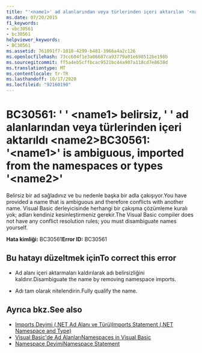 ```yaml
---
title: "'<name1>' ad alanlarından veya türlerinden içeri aktarılan '<name2>' belirsiz"
ms.date: 07/20/2015
f1_keywords:
- vbc30561
- bc30561
helpviewer_keywords:
- BC30561
ms.assetid: 761091f7-1018-4299-b481-3966a4a2c126
ms.openlocfilehash: 73cc604f1e3a06687ca93779a01e698512be198b
ms.sourcegitcommit: ff5a4eb5cffbcac9521bc44a907a118cd7e8638d
ms.translationtype: MT
ms.contentlocale: tr-TR
ms.lasthandoff: 10/17/2020
ms.locfileid: "92160190"
---
```

# <a name="bc30561-name1-is-ambiguous-imported-from-the-namespaces-or-types-name2"></a><span data-ttu-id="15cd2-102">BC30561: ' ' \<name1> belirsiz, ' ' ad alanlarından veya türlerinden içeri aktarıldı \<name2></span><span class="sxs-lookup"><span data-stu-id="15cd2-102">BC30561: '\<name1>' is ambiguous, imported from the namespaces or types '\<name2>'</span></span>

<span data-ttu-id="15cd2-103">Belirsiz bir ad sağladınız ve bu nedenle başka bir adla çakışıyor.</span><span class="sxs-lookup"><span data-stu-id="15cd2-103">You have provided a name that is ambiguous and therefore conflicts with another name.</span></span> <span data-ttu-id="15cd2-104">Visual Basic derleyicisinde herhangi bir çakışma çözümleme kuralı yok; adları kendiniz kesinleştirmeniz gerekir.</span><span class="sxs-lookup"><span data-stu-id="15cd2-104">The Visual Basic compiler does not have any conflict resolution rules; you must disambiguate names yourself.</span></span>

 <span data-ttu-id="15cd2-105">**Hata kimliği:** BC30561</span><span class="sxs-lookup"><span data-stu-id="15cd2-105">**Error ID:** BC30561</span></span>

## <a name="to-correct-this-error"></a><span data-ttu-id="15cd2-106">Bu hatayı düzeltmek için</span><span class="sxs-lookup"><span data-stu-id="15cd2-106">To correct this error</span></span>

- <span data-ttu-id="15cd2-107">Ad alanı içeri aktarmaları kaldırılarak adı belirsizliğini kaldırır.</span><span class="sxs-lookup"><span data-stu-id="15cd2-107">Disambiguate the name by removing namespace imports.</span></span>

- <span data-ttu-id="15cd2-108">Adı tam olarak nitelendirin.</span><span class="sxs-lookup"><span data-stu-id="15cd2-108">Fully qualify the name.</span></span>

## <a name="see-also"></a><span data-ttu-id="15cd2-109">Ayrıca bkz.</span><span class="sxs-lookup"><span data-stu-id="15cd2-109">See also</span></span>

- [<span data-ttu-id="15cd2-110">Imports Deyimi (.NET Ad Alanı ve Türü)</span><span class="sxs-lookup"><span data-stu-id="15cd2-110">Imports Statement (.NET Namespace and Type)</span></span>](../statements/imports-statement-net-namespace-and-type.md)
- [<span data-ttu-id="15cd2-111">Visual Basic'de Ad Alanları</span><span class="sxs-lookup"><span data-stu-id="15cd2-111">Namespaces in Visual Basic</span></span>](../../programming-guide/program-structure/namespaces.md)
- [<span data-ttu-id="15cd2-112">Namespace Deyimi</span><span class="sxs-lookup"><span data-stu-id="15cd2-112">Namespace Statement</span></span>](../statements/namespace-statement.md)
